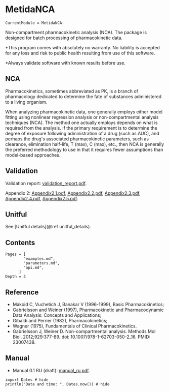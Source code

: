 # MetidaNCA

```@meta
CurrentModule = MetidaNCA
```

Non-compartment pharmacokinetic analysis (NCA). The package is designed for batch processing of pharmacokinetic data.

*This program comes with absolutely no warranty. No liability is accepted for any loss and risk to public health resulting from use of this software.

*Always validate software with known results before use.

## NCA

Pharmacokinetics, sometimes abbreviated as PK, is a branch of pharmacology dedicated to determine the fate of substances administered to a living organism.

When analyzing pharmacokinetic data, one generally employs either model fitting using nonlinear regression analysis or non-compartmental analysis techniques (NCA). The method one actually employs depends on what is required from the analysis. If the primary requirement is to determine the degree of exposure following administration of a drug (such as AUC), and perhaps the drug's associated pharmacokinetic parameters, such as clearance, elimination half-life, T (max), C (max), etc., then NCA is generally the preferred methodology to use in that it requires fewer assumptions than model-based approaches.

## Validation

Validation report: [validation_report.pdf](./validation_report.pdf).

Appendix 2: [Appendix2.1.pdf](./pdf/Appendix2.1.pdf), [Appendix2.2.pdf](./pdf/Appendix2.2.pdf), [Appendix2.3.pdf](./pdf/Appendix2.3.pdf), [Appendix2.4.pdf](./pdf/Appendix2.4.pdf), [Appendix2.5.pdf](./pdf/Appendix2.5.pdf).

## Unitful

See [Unitful details](@ref unitful_details).

## Contents

```@contents
Pages = [
        "examples.md",
        "parameters.md",
        "api.md",
      ]
Depth = 3
```

## Reference

* Makoid C, Vuchetich J, Banakar V (1996-1999), Basic Pharmacokinetics;
* Gabrielsson and Weiner (1997), Pharmacokinetic and Pharmacodynamic Data Analysis: Concepts and Applications;
* Gibaldi and Perrier (1982), Pharmacokinetics;
* Wagner (1975), Fundamentals of Clinical Pharmacokinetics.
* Gabrielsson J, Weiner D. Non-compartmental analysis. Methods Mol Biol. 2012;929:377-89. doi: 10.1007/978-1-62703-050-2_16. PMID: 23007438.


## Manual

* Manual 0.1 RU (draft): [manual_ru.pdf](./manual_ru.pdf).

```@example
import Dates # hide
println("Date and time: ", Dates.now()) # hide
```